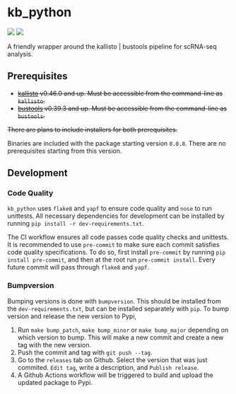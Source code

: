 # kb_python
![](https://img.shields.io/badge/Version-0.1.4-informational)
![](https://github.com/pachterlab/kb_python/workflows/CI/badge.svg)

A friendly wrapper around the kallisto | bustools pipeline for scRNA-seq analysis.

## Prerequisites
- ~~[kallisto](https://pachterlab.github.io/kallisto/) v0.46.0 and up.
Must be accessible from the command-line as `kallisto`.~~
- ~~[bustools](https://bustools.github.io/) v0.39.3 and up.
Must be accessible from the command-line as `bustools`.~~

~~There are plans to include installers for both prerequisites.~~

Binaries are included with the package starting version `0.0.8`. There are no prerequisites starting from this version.

## Development
### Code Quality
`kb_python` uses `flake8` and `yapf` to ensure code quality and `nose`
to run unittests. All necessary dependencies for development can be installed
by running `pip install -r dev-requirements.txt`.

The CI workflow ensures all code passes code quality checks and unittests.
It is recommended to use `pre-commit` to make sure each commit satisfies
code quality specifications. To do so, first install `pre-commit` by running
`pip install pre-commit`, and then at the root run `pre-commit install`.
Every future commit will pass through `flake8` and `yapf`.

### Bumpversion
Bumping versions is done with `bumpversion`. This should be installed from the
`dev-requirements.txt`, but can be installed separately with `pip`. To bump
version and release the new version to Pypi,
1. Run `make bump_patch`, `make bump_minor` or `make bump_major` depending
on which version to bump. This will make a new commit and create a new tag
with the new version.
2. Push the commit and tag with `git push --tag`.
3. Go to the `releases` tab on Github. Select the version that was just commited.
`Edit tag`, write a description, and `Publish release`.
4. A Github Actions workflow will be triggered to build and upload the updated
package to Pypi.

